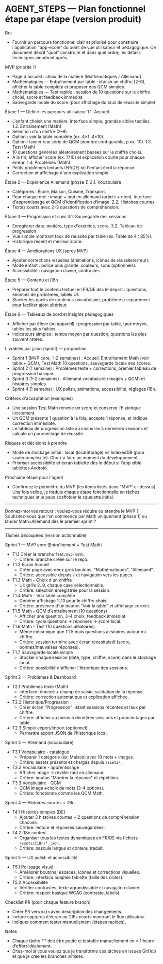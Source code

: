 # AGENT_STEPS — Plan fonctionnel étape par étape (version produit)

But
- Fournir un parcours fonctionnel clair et priorisé pour construire l'application "app-ecole" du point de vue utilisateur et pédagogique. Ce document décrit "quoi" construire et dans quel ordre; les détails techniques viendront après.

MVP (priorité 1)
- Page d'accueil : choix de la matière (Mathématiques / Allemand).
- Mathématiques — Entraînement par table : choisir un chiffre (2–9), afficher la table complète et proposer des QCM simples.
- Mathématiques — Test rapide : session de 10 questions sur le chiffre choisi, score et feedback immédiat.
- Sauvegarde locale du score (pour affichage du taux de réussite simple).

Étape 1 — Définir les parcours utilisateur
1.1. Accueil
 - L'enfant choisit une matière. Interface simple, grandes cibles tactiles.
1.2. Entraînement (Math)
 - Sélection d'un chiffre (2–9).
 - Option : voir la table complète (ex. 4×1..4×10).
 - Option : lancer une série de QCM (nombre configurable, p.ex. 10).
1.3. Test (Math)
 - 10 questions générées aléatoirement basées sur le chiffre choisi.
 - À la fin, afficher score (ex. 7/10) et explication courte pour chaque erreur.
1.4. Problèmes (Math)
 - Petits problèmes textuels (FR/DE) où l'enfant écrit la réponse.
 - Correction et affichage d'une explication simple.

Étape 2 — Expérience Allemand (phase 1)
2.1. Vocabulaire
 - Catégories : École, Maison, Cuisine, Transport.
 - Pour chaque mot : image + mot en allemand (article + nom). Interface d'apprentissage et QCM d'identification d'image.
2.2. Histoires courtes
 - Textes courts avec 2–3 questions de compréhension.

Étape 3 — Progression et suivi
3.1. Sauvegarde des sessions
 - Enregistrer date, matière, type d'exercice, score.
3.2. Tableau de progression
 - Vue simple montrant taux de réussite par table (ex. Table de 4 : 85%).
 - Historique récent et meilleur score.

Étape 4 — Améliorations UX (après MVP)
- Ajouter corrections visuelles (animations, icônes de réussite/erreur).
- Mode enfant : police plus grande, couleurs, sons (optionnels).
- Accessibilité : navigation clavier, contrastes.

Étape 5 — Contenu et i18n
- Préparer tout le contenu textuel en FR/DE dès le départ : questions, énoncés de problèmes, labels UI.
- Stocker les packs de contenus (vocabulaire, problèmes) séparément pour faciliter ajout ultérieur.

Étape 6 — Tableaux de bord et insights pédagogiques
- Afficher par élève (ou appareil) : progression par table, taux moyen, tables les plus faibles.
- Indicateurs simples : temps moyen par question, questions les plus souvent ratées.

Livrables par jalon (sprint) — proposition
- Sprint 1 (MVP core, 1–2 semaines) : Accueil, Entraînement Math (voir table + QCM), Test Math 10 questions, sauvegarde locale des scores.
- Sprint 2 (1 semaine) : Problèmes texte + corrections, premier tableau de progression basique.
- Sprint 3 (1–2 semaines) : Allemand vocabulaire (images + QCM) et histoires simples.
- Sprint 4 (1 semaine) : UX polish, animations, accessibilité, réglages i18n.

Critères d'acceptation (exemples)
- Une session Test Math renvoie un score et conserve l'historique localement.
- Un QCM présente 1 question à la fois, accepte 1 réponse, et indique correction immédiate.
- Le tableau de progression liste au moins les 5 dernières sessions et calcule un pourcentage de réussite.

Risques et décisions à prendre
- Mode de stockage initial : local (localStorage) vs IndexedDB (pour scale/complexité). Choix à faire au moment du développement.
- Prioriser accessibilité et écran tablette dès le début si l'app cible tablettes Android.

Prochaine étape pour l'agent
- Confirmez le périmètre du MVP (les items listés dans "MVP" ci-dessus). Une fois validé, je traduis chaque étape fonctionnelle en tâches techniques et je peux scaffolder le squelette initial.

---
Donnez-moi vos retours : voulez-vous réduire ou étendre le MVP ? Souhaitez-vous que l'on commence par Math uniquement (phase 1) ou lancer Math+Allemand dès le premier sprint ?

---
Tâches découpées (version actionnable)

Sprint 1 — MVP core (Entraînement + Test Math)
- T1.1 Créer la branche `feat/mvp-math`.
	- Critère: branche créée sur le repo.
- T1.2 Écran Accueil
	- Créer page avec deux gros boutons: "Mathématiques", "Allemand".
	- Critère: accessible depuis `/` et navigation vers les pages.
- T1.3 Math - Choix d'un chiffre
	- UI: grille 2..9, chaque case sélectionnable.
	- Critère: sélection enregistrée pour la session.
- T1.4 Math - Voir table complète
	- Générer affichage 1..10 pour le chiffre choisi.
	- Critère: présence d'un bouton "Voir la table" et affichage correct.
- T1.5 Math - QCM d'entraînement (10 questions)
	- Afficher une question, 3–4 choix, feedback immédiat.
	- Critère: cycle questions → réponses → score local.
- T1.6 Math - Test (10 questions aléatoires)
	- Même mécanique que T1.5 mais questions aléatoires autour du chiffre.
	- Critère: session termine avec écran récapitulatif (score, bonnes/mauvaises réponses).
- T1.7 Sauvegarde locale simple
	- Stocker chaque session (date, type, chiffre, score) dans le stockage local.
	- Critère: possibilité d'afficher l'historique des sessions.

Sprint 2 — Problèmes & Dashboard
- T2.1 Problèmes texte (Math)
	- Interface: énoncé + champ de saisie, validation de la réponse.
	- Critère: correction automatique et explication affichée.
- T2.2 Historique/Progression
	- Créer écran "Progression" listant sessions récentes et taux par chiffre.
	- Critère: afficher au moins 5 dernières sessions et pourcentages par table.
- T2.3 Simple export/import (optionnel)
	- Permettre export JSON de l'historique local.

Sprint 3 — Allemand (vocabulaire)
- T3.1 Vocabulaire - catalogue
	- Préparer 1 catégorie (ex: Maison) avec 10 mots + images.
	- Critère: assets présents et chargés depuis `assets/`.
- T3.2 Vocabulaire - apprentissage
	- Afficher image → révéler mot en allemand.
	- Critère: bouton "Montrer la réponse" et répétition.
- T3.3 Vocabulaire - QCM
	- QCM image→choix de mots (3–4 options).
	- Critère: fonctionne comme les QCM Math.

Sprint 4 — Histoires courtes + i18n
- T4.1 Histoires simples (DE)
	- Ajouter 3 histoires courtes + 2 questions de compréhension chacune.
	- Critère: lecture et réponses sauvegardées.
- T4.2 i18n content
	- Organiser tous les textes dynamiques en FR/DE via fichiers `assets/i18n/*.json`.
	- Critère: bascule langue et contenu traduit.

Sprint 5 — UX polish et accessibilité
- T5.1 Polissage visuel
	- Améliorer boutons, espaces, icônes et corrections visuelles.
	- Critère: interface adaptée tablette (taille des cibles).
- T5.2 Accessibilité
	- Vérifier contrastes, texte agrandissable et navigation clavier.
	- Critère: respect basique WCAG (contraste, labels).

Checklist PR (pour chaque feature branch)
- Créer PR vers `main` avec description des changements.
- Inclure captures d'écran ou GIFs courts montrant le flux utilisateur.
- Indiquer comment tester manuellement (étapes rapides).

Notes
- Chaque tâche T* doit être petite et testable manuellement en < 1 heure d'effort idéalement.
- Dites-moi si vous voulez que je transforme ces tâches en issues GitHub et que je crée les branches initiales.
